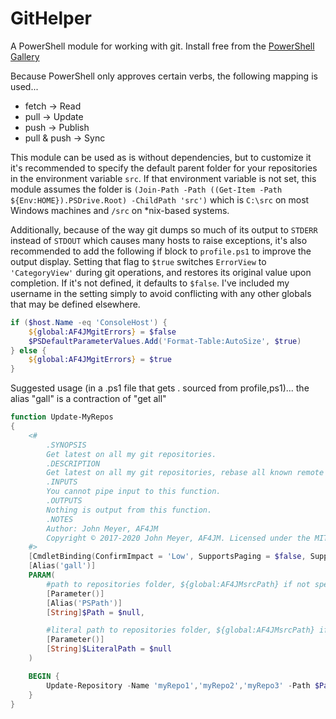 # GitHelper

A PowerShell module for working with git.  Install free from the [PowerShell Gallery](https://www.powershellgallery.com/packages/GitHelper/)

Because PowerShell only approves certain verbs, the following mapping is used...

* fetch → Read
* pull → Update
* push → Publish
* pull & push → Sync

This module can be used as is without dependencies, but to customize it it's recommended to specify the default parent folder for your repositories in the environment variable `src`.  If that environment variable is not set, this module assumes the folder is `(Join-Path -Path ((Get-Item -Path ${Env:HOME}).PSDrive.Root) -ChildPath 'src')` which is `C:\src` on most Windows machines and `/src` on *nix-based systems.

Additionally, because of the way git dumps so much of its output to `STDERR` instead of `STDOUT` which causes many hosts to raise exceptions, it's also recommended to add the following if block to `profile.ps1` to improve the output display.  Setting that flag to `$true` switches `ErrorView` to `'CategoryView'` during git operations, and restores its original value upon completion. If it's not defined, it defaults to `$false`.  I've included my username in the setting simply to avoid conflicting with any other globals that may be defined elsewhere.

```powershell
if ($host.Name -eq 'ConsoleHost') {
    ${global:AF4JMgitErrors} = $false
    $PSDefaultParameterValues.Add('Format-Table:AutoSize', $true)
} else {
    ${global:AF4JMgitErrors} = $true
}
```

Suggested usage (in a .ps1 file that gets . sourced from profile,ps1)... the alias "gall" is a contraction of "get all"

```powershell
function Update-MyRepos
{
    <#
        .SYNOPSIS
        Get latest on all my git repositories.
        .DESCRIPTION
        Get latest on all my git repositories, rebase all known remote tracking branches.
        .INPUTS
        You cannot pipe input to this function.
        .OUTPUTS
        Nothing is output from this function.
        .NOTES
        Author: John Meyer, AF4JM
        Copyright © 2017-2020 John Meyer, AF4JM. Licensed under the MIT License. https://github.com/af4jm/GitHelper/blob/main/LICENSE
    #>
    [CmdletBinding(ConfirmImpact = 'Low', SupportsPaging = $false, SupportsShouldProcess = $true)]
    [Alias('gall')]
    PARAM(
        #path to repositories folder, ${global:AF4JMsrcPath} if not specified
        [Parameter()]
        [Alias('PSPath')]
        [String]$Path = $null,

        #literal path to repositories folder, ${global:AF4JMsrcPath} if not specified
        [Parameter()]
        [String]$LiteralPath = $null
    )

    BEGIN {
        Update-Repository -Name 'myRepo1','myRepo2','myRepo3' -Path $Path -LiteralPath $LiteralPath -Verbose
    }
}
```
